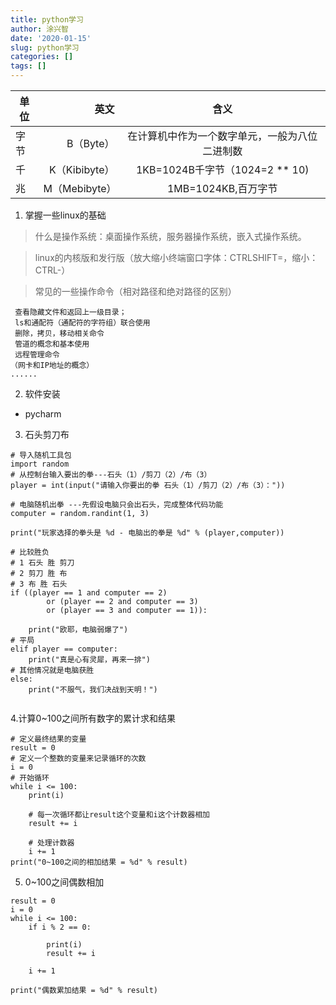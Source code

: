 ```yaml
---
title: python学习
author: 涂兴智
date: '2020-01-15'
slug: python学习
categories: []
tags: []
---
```


| 单位        | 英文   |  含义  |
| --------   | -----:  | :----:  |
| 字节      |   B（Byte）   |   在计算机中作为一个数字单元，一般为八位二进制数     |
| 千        | K（Kibibyte）  |   1KB=1024B千字节（1024=2 ** 10)   |
| 兆        |     M（Mebibyte）|  1MB=1024KB,百万字节  |
1. 掌握一些linux的基础 
  > 什么是操作系统：桌面操作系统，服务器操作系统，嵌入式操作系统。
  
  > linux的内核版和发行版（放大缩小终端窗口字体：CTRLSHIFT=，缩小：CTRL-）
  
  > 常见的一些操作命令（相对路径和绝对路径的区别）
  
     查看隐藏文件和返回上一级目录；
     ls和通配符（通配符的字符组）联合使用
     删除，拷贝，移动相关命令
     管道的概念和基本使用
     远程管理命令
    （网卡和IP地址的概念）
    ......
2. 软件安装
  + pycharm
  
3. 石头剪刀布
```
# 导入随机工具包
import random
# 从控制台输入要出的拳---石头（1）/剪刀（2）/布（3）
player = int(input("请输入你要出的拳 石头（1）/剪刀（2）/布（3）："))

# 电脑随机出拳 ---先假设电脑只会出石头，完成整体代码功能
computer = random.randint(1, 3)

print("玩家选择的拳头是 %d - 电脑出的拳是 %d" % (player,computer))

# 比较胜负
# 1 石头 胜 剪刀
# 2 剪刀 胜 布
# 3 布 胜 石头
if ((player == 1 and computer == 2)
        or (player == 2 and computer == 3)
        or (player == 3 and computer == 1)):

    print("欧耶，电脑弱爆了")
# 平局
elif player == computer:
    print("真是心有灵犀，再来一排")
# 其他情况就是电脑获胜
else:
    print("不服气，我们决战到天明！")
    
```
4.计算0~100之间所有数字的累计求和结果
```
# 定义最终结果的变量
result = 0
# 定义一个整数的变量来记录循环的次数
i = 0
# 开始循环
while i <= 100:
    print(i)

    # 每一次循环都让result这个变量和i这个计数器相加
    result += i

    # 处理计数器
    i += 1
print("0~100之间的相加结果 = %d" % result)
```
5. 0~100之间偶数相加
```
result = 0
i = 0
while i <= 100:
    if i % 2 == 0:

        print(i)
        result += i

    i += 1

print("偶数累加结果 = %d" % result)
```